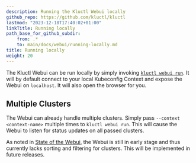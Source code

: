 ```yaml
---
description: Running the Kluctl Webui locally
github_repo: https://github.com/kluctl/kluctl
lastmod: "2023-12-18T17:40:02+01:00"
linkTitle: Running locally
path_base_for_github_subdir:
    from: .*
    to: main/docs/webui/running-locally.md
title: Running locally
weight: 20
---
```






The Kluctl Webui can be run locally by simply invoking [`kluctl webui run`](../kluctl/commands/webui-run.md).
It will by default connect to your local Kubeconfig Context and expose the Webui on `localhost`. It will also open
the browser for you.

## Multiple Clusters

The Webui can already handle multiple clusters. Simply pass `--context <context-name>` multiple times to `kluctl webui run`.
This will cause the Webui to listen for status updates on all passed clusters.

As noted in [State of the Webui](./#state-of-the-webui), the Webui is still in early stage and thus currently
lacks sorting and filtering for clusters. This will be implemented in future releases.
